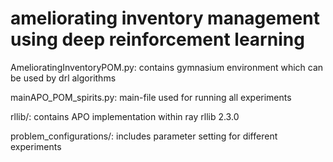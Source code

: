 # ameliorating inventory management using deep reinforcement learning


AmelioratingInventoryPOM.py: contains gymnasium environment which can be used by drl algorithms

mainAPO_POM_spirits.py: main-file used for running all experiments

rllib/: contains APO implementation within ray rllib 2.3.0

problem_configurations/: includes parameter setting for different experiments
